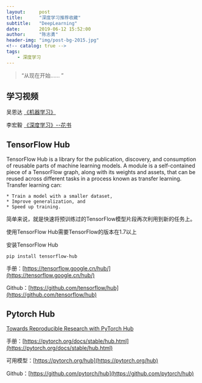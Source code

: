 ```yaml
---
layout:     post
title:      "深度学习推荐收藏"
subtitle:   "DeepLearning"
date:       2019-06-12 15:52:00
author:     "陈志勇"
header-img: "img/post-bg-2015.jpg"
<!-- catalog: true -->
tags:
    - 深度学习
---
```


> “从现在开始...... ”

## 学习视频


吴恩达 [《机器学习》](https://www.bilibili.com/video/av9912938?from=search&seid=16715517750360132554)

李宏毅 [《深度学习》--花书](https://www.bilibili.com/video/av9770302?from=search&seid=10051005272097716619)

## TensorFlow Hub

TensorFlow Hub is a library for the publication, discovery, and consumption of reusable parts of machine learning models. A module is a self-contained piece of a TensorFlow graph, along with its weights and assets, that can be reused across different tasks in a process known as transfer learning. Transfer learning can:
    
    * Train a model with a smaller dataset,
    * Improve generalization, and
    * Speed up training.

简单来说，就是快速将预训练过的TensorFlow模型片段再次利用到新的任务上。

使用TensorFlow Hub需要TensorFlow的版本在1.7以上

安装TensorFlow Hub

```
pip install tensorflow-hub
```

手册：[https://tensorflow.google.cn/hub/](https://tensorflow.google.cn/hub/)

Github：[https://github.com/tensorflow/hub](https://github.com/tensorflow/hub)

## Pytorch Hub

[Towards Reproducible Research with PyTorch Hub](https://pytorch.org/blog/towards-reproducible-research-with-pytorch-hub/)

手册：[https://pytorch.org/docs/stable/hub.html](https://pytorch.org/docs/stable/hub.html)

可用模型：[https://pytorch.org/hub](https://pytorch.org/hub)

Github：[https://github.com/pytorch/hub](https://github.com/pytorch/hub)

